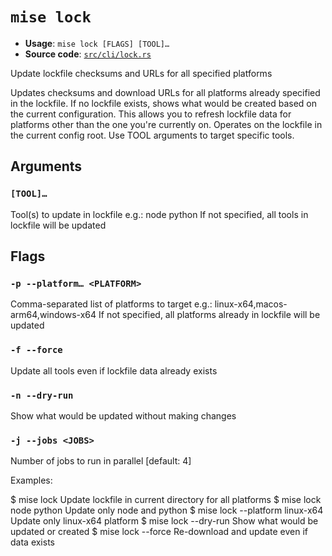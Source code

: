 # `mise lock`

- **Usage**: `mise lock [FLAGS] [TOOL]…`
- **Source code**: [`src/cli/lock.rs`](https://github.com/jdx/mise/blob/main/src/cli/lock.rs)

Update lockfile checksums and URLs for all specified platforms

Updates checksums and download URLs for all platforms already specified in the lockfile.
If no lockfile exists, shows what would be created based on the current configuration.
This allows you to refresh lockfile data for platforms other than the one you're currently on.
Operates on the lockfile in the current config root. Use TOOL arguments to target specific tools.

## Arguments

### `[TOOL]…`

Tool(s) to update in lockfile
e.g.: node python
If not specified, all tools in lockfile will be updated

## Flags

### `-p --platform… <PLATFORM>`

Comma-separated list of platforms to target
e.g.: linux-x64,macos-arm64,windows-x64
If not specified, all platforms already in lockfile will be updated

### `-f --force`

Update all tools even if lockfile data already exists

### `-n --dry-run`

Show what would be updated without making changes

### `-j --jobs <JOBS>`

Number of jobs to run in parallel
[default: 4]

Examples:

$ mise lock Update lockfile in current directory for all platforms
$ mise lock node python Update only node and python
$ mise lock --platform linux-x64 Update only linux-x64 platform
$ mise lock --dry-run Show what would be updated or created
$ mise lock --force Re-download and update even if data exists
